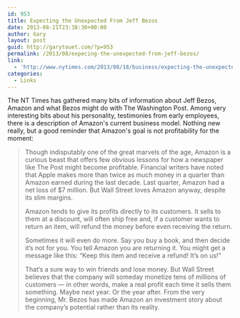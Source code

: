 ```yaml
---
id: 953
title: Expecting the Unexpected From Jeff Bezos
date: 2013-08-21T23:38:30+00:00
author: Gary
layout: post
guid: http://garytouet.com/?p=953
permalink: /2013/08/expecing-the-unexpected-from-jeff-bezos/
link:
  - 'http://www.nytimes.com/2013/08/18/business/expecting-the-unexpected-from-jeff-bezos.html?pagewanted=all&_r=3&'
categories:
  - Links
---
```


The NT Times has gathered many bits of information about Jeff Bezos, Amazon and what Bezos might do with The Washington Post. Among very interesting bits about his personality, testimonies from early employees, there is a description of Amazon's current business model. Nothing new really, but a good reminder that Amazon's goal is not profitability for the moment: 

<blockquote>Though indisputably one of the great marvels of the age, Amazon is a curious beast that offers few obvious lessons for how a newspaper like The Post might become profitable. Financial writers have noted that Apple makes more than twice as much money in a quarter than Amazon earned during the last decade. Last quarter, Amazon had a net loss of $7 million. But Wall Street loves Amazon anyway, despite its slim margins.

Amazon tends to give its profits directly to its customers. It sells to them at a discount, will often ship free and, if a customer wants to return an item, will refund the money before even receiving the return.

Sometimes it will even do more. Say you buy a book, and then decide it’s not for you. You tell Amazon you are returning it. You might get a message like this: “Keep this item and receive a refund! It’s on us!”

That’s a sure way to win friends and lose money. But Wall Street believes that the company will someday monetize tens of millions of customers — in other words, make a real profit each time it sells them something. Maybe next year. Or the year after. From the very beginning, Mr. Bezos has made Amazon an investment story about the company’s potential rather than its reality.</blockquote>
